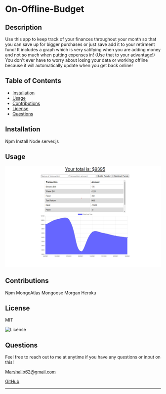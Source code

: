 # On-Offline-Budget
  
  ## Description 

Use this app to keep track of your finances throughout your month so that you can save up for bigger purchases or just save add it to your retirment fund! It includes a graph which is very satifying when you are adding money and not so much when putting expenses in! (Use that to your advantage!) You don't ever have to worry about losing your data or working offline because it will automatically update when you get back online!


## Table of Contents 

* [Installation](#installation)
* [Usage](#usage)
* [Contributions](#contributions)
* [License](#license)
* [Questions](#questions)


## Installation

Npm Install 
Node server.js


## Usage


![Screenshot](/assets/Screenshot.png)


## Contributions

Npm
MongoAtlas
Mongoose
Morgan
Heroku

## License

MIT

![License](https://img.shields.io/badge/License-mit-red)


## Questions

Feel free to reach out to me at anytime if you have any questions or input on this!

Marshallb62@gmail.com

[GitHub](https://github.com/MarshallB98)

---


